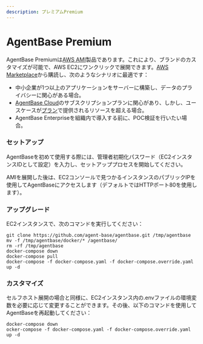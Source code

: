 ```yaml
---
description: プレミアムPremium
---
```


# AgentBase Premium

AgentBase Premiumは[AWS AMI](https://docs.aws.amazon.com/ja_jp/AWSEC2/latest/UserGuide/ec2-instances-and-amis.html)製品であります。これにより、ブランドのカスタマイズが可能で、AWS EC2にワンクリックで展開できます。[AWS Marketplace](https://aws.amazon.com/marketplace/pp/prodview-t22mebxzwjhu6)から購読し、次のようなシナリオに最適です：

* 中小企業が1つ以上のアプリケーションをサーバーに構築し、データのプライバシーに関心がある場合。
* [AgentBase Cloud](https://docs.agentbase.ai/v/ja-jp/getting-started/cloud)のサブスクリプションプランに関心があり、しかし、ユースケースが[プラン](https://agentbase.ai/pricing)で提供されるリソースを超える場合。
* AgentBase Enterpriseを組織内で導入する前に、POC検証を行いたい場合。

### セットアップ

AgentBaseを初めて使用する際には、管理者初期化パスワード（EC2インスタンスIDとして設定）を入力し、セットアッププロセスを開始してください。

AMIを展開した後は、EC2コンソールで見つかるインスタンスのパブリックIPを使用してAgentBaseにアクセスします（デフォルトではHTTPポート80を使用します）。

### アップグレード

EC2インスタンスで、次のコマンドを実行してください：

```
git clone https://github.com/agent-base/agentbase.git /tmp/agentbase
mv -f /tmp/agentbase/docker/* /agentbase/
rm -rf /tmp/agentbase
docker-compose down
docker-compose pull
docker-compose -f docker-compose.yaml -f docker-compose.override.yaml up -d
```

### カスタマイズ

セルフホスト展開の場合と同様に、EC2インスタンス内の.envファイルの環境変数を必要に応じて変更することができます。その後、以下のコマンドを使用してAgentBaseを再起動してください：

```
docker-compose down
ocker-compose -f docker-compose.yaml -f docker-compose.override.yaml up -d
```
